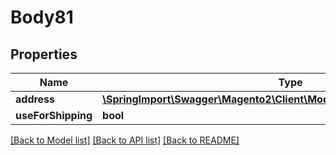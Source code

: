 # Body81

## Properties
Name | Type | Description | Notes
------------ | ------------- | ------------- | -------------
**address** | [**\SpringImport\Swagger\Magento2\Client\Model\QuoteDataAddressInterface**](QuoteDataAddressInterface.md) |  | 
**useForShipping** | **bool** |  | [optional] 

[[Back to Model list]](../README.md#documentation-for-models) [[Back to API list]](../README.md#documentation-for-api-endpoints) [[Back to README]](../README.md)


